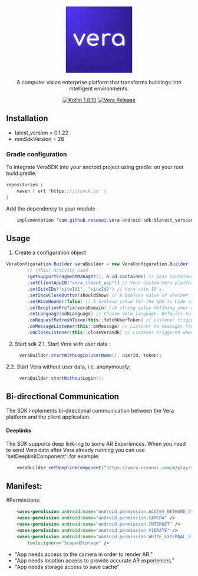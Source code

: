 <p align="center">
    <img alt="Vera: A computer vision enterprise platform that transforms buildings into intelligent environments" src="https://github.com/resonai/vera-ios-sdk/raw/readme/Vera.png">
</p>
<p align="center">
A computer vision enterprise platform that transforms buildings into intelligent environments.
</p>

<p align="center">
    <a href="https://kotlinlang.org/"><img alt="Kotlin 1.8.10" src="https://img.shields.io/badge/kotlin-1.8.10-8A2BE2.svg?style=flat"></a>
    <a href="https://github.com/resonai/vera-android-sdk/releases"><img alt="Vera Release" src="https://img.shields.io/github/v/release/resonai/vera-android-sdk"></a>
</p>

## Installation
- latest_version = 0.1.22
- minSdkVersion = 28

### Gradle configuration
To integrate VeraSDK into your android project using gradle:
on your root build.gradle:

```java
repositories {
    maven { url 'https://jitpack.io' }
}
```

Add the dependency to your module
```java
    implementation 'com.github.resonai:vera-android-sdk:$latest_version'
```

## Usage
1. Create a configuration object

```java
VeraConfiguration.Builder veraBuilder = new VeraConfiguration.Builder
        // (this) Activity used
        (getSupportFragmentManager(), R.id.container) // pass container for fragment
        .setClientAppID("vera_client_app")) // Your custom Vera platform ID.
        .setSiteIDs("siteId1", "siteId2") // Vera site ID's.
        .setShowCloseButton(shouldShow) // A boolean value of whether the SDK should show its own close button. Default to 'true'
        .setHideHeader(false) // A boolean value for the SDK to hide or show the default header. Defaults to `false`
        .setDeeplinkPrefix(veraDomain) //A string value defining your custom "deepLinkPrefix". Used when generating deep links that you can pass into Vera and should open your app.
        .setLanguage(sdkLanguage) // Choose Vera language. Defaults to `en` (English)
        .onRequestRefreshToken(this::fetchUserToken) // Listener triggered when user token need refresh
        .onMessageListener(this::onMessage) // Listener to messages from Vera and implement logic for them
        .onCloseListener(this::closeVeraSdk) // Listener triggered when Vera closed
```

2. Start sdk
   2.1. Start Vera with user data :
```java
     veraBuilder.startWithLogin(userName(), userId, token);
```

2.2. Start Vera without user data, i.e. anonymously:
```java
     veraBuilder.startWithoutLogin();
```
## Bi-directional Communication
The SDK implements bi-directional communication between the Vera platform and the client application.

#### Deeplinks
The SDK supports deep link-ing to some AR Experiences.
When you need to send Vera data after Vera already running you can use 'setDeeplinkComponent':
for example:

```java
    veraBuilder.setDeeplinkComponent("https://vera.resonai.com/#/play/siteid/com.resonai.navigation/poseId")
```

## Manifest:

#Permissions:

```xml
    <uses-permission android:name="android.permission.ACCESS_NETWORK_STATE" />
    <uses-permission android:name="android.permission.CAMERA" />
    <uses-permission android:name="android.permission.INTERNET" />
    <uses-permission android:name="android.permission.VIBRATE" />
    <uses-permission android:name="android.permission.WRITE_EXTERNAL_STORAGE"
        tools:ignore="ScopedStorage" />
```

* "App needs access to the camera in order to render AR."
* "App needs location access to provide accurate AR experiences."
* "App needs storage access to save cache"